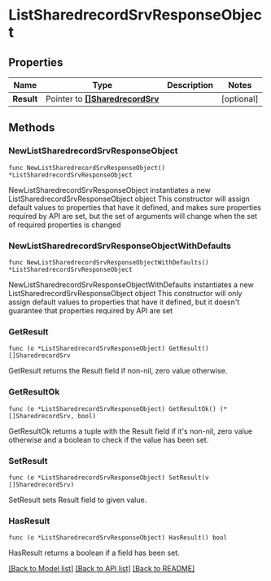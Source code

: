 # ListSharedrecordSrvResponseObject

## Properties

Name | Type | Description | Notes
------------ | ------------- | ------------- | -------------
**Result** | Pointer to [**[]SharedrecordSrv**](SharedrecordSrv.md) |  | [optional] 

## Methods

### NewListSharedrecordSrvResponseObject

`func NewListSharedrecordSrvResponseObject() *ListSharedrecordSrvResponseObject`

NewListSharedrecordSrvResponseObject instantiates a new ListSharedrecordSrvResponseObject object
This constructor will assign default values to properties that have it defined,
and makes sure properties required by API are set, but the set of arguments
will change when the set of required properties is changed

### NewListSharedrecordSrvResponseObjectWithDefaults

`func NewListSharedrecordSrvResponseObjectWithDefaults() *ListSharedrecordSrvResponseObject`

NewListSharedrecordSrvResponseObjectWithDefaults instantiates a new ListSharedrecordSrvResponseObject object
This constructor will only assign default values to properties that have it defined,
but it doesn't guarantee that properties required by API are set

### GetResult

`func (o *ListSharedrecordSrvResponseObject) GetResult() []SharedrecordSrv`

GetResult returns the Result field if non-nil, zero value otherwise.

### GetResultOk

`func (o *ListSharedrecordSrvResponseObject) GetResultOk() (*[]SharedrecordSrv, bool)`

GetResultOk returns a tuple with the Result field if it's non-nil, zero value otherwise
and a boolean to check if the value has been set.

### SetResult

`func (o *ListSharedrecordSrvResponseObject) SetResult(v []SharedrecordSrv)`

SetResult sets Result field to given value.

### HasResult

`func (o *ListSharedrecordSrvResponseObject) HasResult() bool`

HasResult returns a boolean if a field has been set.


[[Back to Model list]](../README.md#documentation-for-models) [[Back to API list]](../README.md#documentation-for-api-endpoints) [[Back to README]](../README.md)


